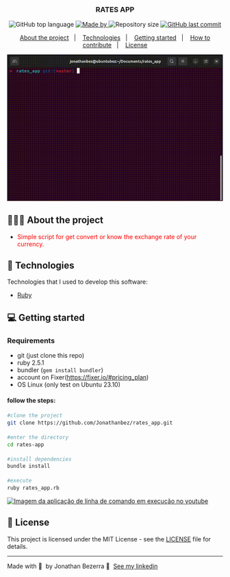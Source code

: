 <h3 align="center">
  RATES APP
</h3>

<p align="center">
  <img alt="GitHub top language" src="https://img.shields.io/github/languages/top/Jonathanbez/rates_app?color=%23FF0000">

 <a href="https://www.linkedin.com/in/jonathan-bezerra-b483b6148/">
  <img alt="Made by" src="https://img.shields.io/badge/Made%20by%20_-%20Jonathanbez---?link=https%3A%2F%2Fwww.linkedin.com%2Fin%2Fjonathan-bezerra-b483b6148%2F">
 </a>
  <img alt="Repository size" src="https://img.shields.io/github/repo-size/Jonathanbez/rates_app">
  
  <a href="https://github.com/Jonathanbez/rates_app">
    <img alt="GitHub last commit" src="https://img.shields.io/github/last-commit/Jonathanbez/rates_app">
  </a>
  
  
<p align="center">
  <a href="#-about-the-project">About the project</a>&nbsp;&nbsp;&nbsp;|&nbsp;&nbsp;&nbsp;
  <a href="#-technologies">Technologies</a>&nbsp;&nbsp;&nbsp;|&nbsp;&nbsp;&nbsp;
  <a href="#-getting-started">Getting started</a>&nbsp;&nbsp;&nbsp;|&nbsp;&nbsp;&nbsp;
  <a href="#-how-to-contribute">How to contribute</a>&nbsp;&nbsp;&nbsp;|&nbsp;&nbsp;&nbsp;
  <a href="#-license">License</a>
</p>

![Imagem da execução da aplicação](./img/rates_app.gif)

## 👨🏻‍💻 About the project

- <p style="color: red;">Simple script for get convert or know the exchange rate of your currency.</p>

## 🚀 Technologies

Technologies that I used to develop this software:

- [Ruby](https://ruby-doc.org/)

## 💻 Getting started

### Requirements

- git (just clone this repo)
- ruby 2.5.1
- bundler (`gem install bundler`)
- account on Fixer(https://fixer.io/#pricing_plan)
- OS Linux (only test on Ubuntu 23.10)

#### follow the steps:
```bash
#clone the project
git clone https://github.com/Jonathanbez/rates_app.git

#enter the directory
cd rates-app

#install dependencies
bundle install

#execute 
ruby rates_app.rb
```

[![Imagem da aplicação de linha de comando em execução no youtube](./img/projeto-ruby-puro.gif)](https://www.youtube.com/watch?v=405zS5PAL3U)

## 📝 License

This project is licensed under the MIT License - see the [LICENSE](LICENSE) file for details.

---

Made with 💜 &nbsp;by Jonathan Bezerra 👋 &nbsp;[See my linkedin](https://www.linkedin.com/in/jonathan-bezerra-b483b6148/)
